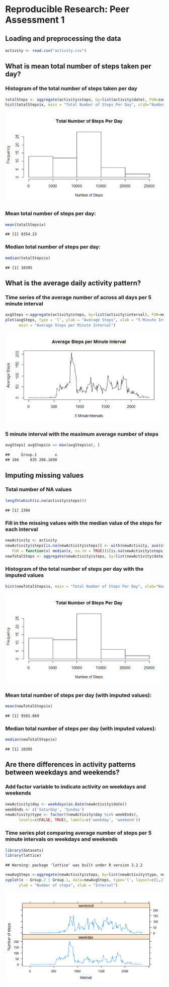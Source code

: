 # Reproducible Research: Peer Assessment 1


## Loading and preprocessing the data


```r
activity <- read.csv("activity.csv")
```

## What is mean total number of steps taken per day?

### Histogram of the total number of steps taken per day

```r
totalSteps <- aggregate(activity$steps, by=list(activity$date), FUN=sum, na.rm=TRUE)
hist(totalSteps$x, main = "Total Number of Steps Per Day", xlab="Number of Steps")
```

![](PA1_template_files/figure-html/stepshistogram-1.png) 

### Mean total number of steps per day:

```r
mean(totalSteps$x)
```

```
## [1] 9354.23
```

### Median total number of steps per day:

```r
median(totalSteps$x)
```

```
## [1] 10395
```

## What is the average daily activity pattern?

### Time series of the average number of across all days per 5 minute interval

```r
avgSteps <-aggregate(activity$steps, by=list(activity$interval), FUN=mean, na.rm=TRUE)
plot(avgSteps, type = 'l', ylab = "Average Steps", xlab = "5 Minute Intervals", 
      main = "Average Steps per Minute Interval")
```

![](PA1_template_files/figure-html/stepstimeseries-1.png) 

### 5 minute interval with the maximum average number of steps

```r
avgSteps[ avgSteps$x == max(avgSteps$x), ]
```

```
##     Group.1        x
## 104     835 206.1698
```

## Imputing missing values

### Total number of NA values

```r
length(which(is.na(activity$steps)))
```

```
## [1] 2304
```

### Fill in the missing values with the median value of the steps for each interval

```r
newActivity <- activity
newActivity$steps[is.na(newActivity$steps)] <- with(newActivity, ave(steps, interval, 
   FUN = function(x) median(x, na.rm = TRUE)))[is.na(newActivity$steps)]
newTotalSteps <- aggregate(newActivity$steps, by=list(newActivity$date), FUN=sum)
```

### Histogram of the total number of steps per day with the imputed values

```r
hist(newTotalSteps$x, main = "Total Number of Steps Per Day", xlab="Number of Steps")
```

![](PA1_template_files/figure-html/imputedstepshistogram-1.png) 

### Mean total number of steps per day (with imputed values):

```r
mean(newTotalSteps$x)
```

```
## [1] 9503.869
```

### Median total number of steps per day (with imputed values):

```r
median(newTotalSteps$x)
```

```
## [1] 10395
```

## Are there differences in activity patterns between weekdays and weekends?

### Add factor variable to indicate activity on weekdays and weekends

```r
newActivity$day <- weekdays(as.Date(newActivity$date))
weekEnds <- c('Saturday', 'Sunday')
newActivity$type <- factor((newActivity$day %in% weekEnds), 
      levels=c(FALSE, TRUE), labels=c('weekday', 'weekend'))
```

### Time series plot comparing average number of steps per 5 minute intervals on weekdays and weekends

```r
library(datasets)
library(lattice)
```

```
## Warning: package 'lattice' was built under R version 3.2.2
```

```r
newAvgSteps <-aggregate(newActivity$steps, by=list(newActivity$type, newActivity$interval), FUN=mean)
xyplot(x ~ Group.2 | Group.1, data=newAvgSteps, type='l', layout=c(1,2), 
      ylab = "Number of steps", xlab = "Interval")     
```

![](PA1_template_files/figure-html/timeseriescomparison-1.png) 

